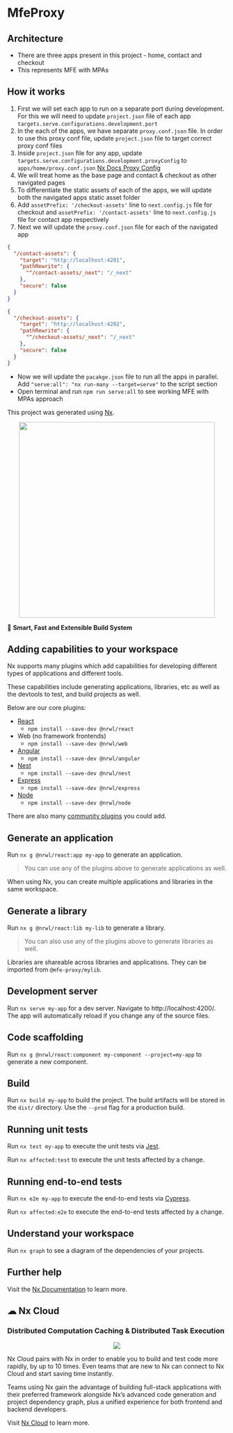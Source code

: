 

# MfeProxy


## Architecture

- There are three apps present in this project - home, contact and checkout
- This represents MFE with MPAs


## How it works

1. First we will set each app to run on a separate port during development. For this we will need to update `project.json` file of each app `targets.serve.configurations.development.port`
2. In the each of the apps, we have separate `proxy.conf.json` file. In order to use this proxy conf file, update `project.json` file to target correct proxy conf files
3. Inside `project.json` file for any app, update `targets.serve.configurations.development.proxyConfig` to `apps/home/proxy.conf.json`
  [Nx Docs Proxy Config](https://nx.dev/packages/next/executors/server#proxyconfig)
4. We will treat home as the base page and contact & checkout as other navigated pages
5. To differentiate the static assets of each of the apps, we will update both the navigated apps static asset folder
6. Add `assetPrefix: '/checkout-assets'` line to `next.config.js` file for checkout and `assetPrefix: '/contact-assets'` line to `next.config.js` file for contact app respectively
7. Next we will update the `proxy.conf.json` file for each of the navigated app

```json
{
  "/contact-assets": {
    "target": "http://localhost:4201",
    "pathRewrite": {
      "^/contact-assets/_next": "/_next"
    },
    "secure": false
  }
}
```

```json
{
  "/checkout-assets": {
    "target": "http://localhost:4202",
    "pathRewrite": {
      "^/checkout-assets/_next": "/_next"
    },
    "secure": false
  }
}

```
- Now we will update the `pacakge.json` file to run all the apps in parallel. Add `"serve:all": "nx run-many --target=serve"` to the script section
- Open terminal and run `npm run serve:all` to see working MFE with MPAs approach


This project was generated using [Nx](https://nx.dev).

<p style="text-align: center;"><img src="https://raw.githubusercontent.com/nrwl/nx/master/images/nx-logo.png" width="450"></p>

🔎 **Smart, Fast and Extensible Build System**

## Adding capabilities to your workspace

Nx supports many plugins which add capabilities for developing different types of applications and different tools.

These capabilities include generating applications, libraries, etc as well as the devtools to test, and build projects as well.

Below are our core plugins:

- [React](https://reactjs.org)
  - `npm install --save-dev @nrwl/react`
- Web (no framework frontends)
  - `npm install --save-dev @nrwl/web`
- [Angular](https://angular.io)
  - `npm install --save-dev @nrwl/angular`
- [Nest](https://nestjs.com)
  - `npm install --save-dev @nrwl/nest`
- [Express](https://expressjs.com)
  - `npm install --save-dev @nrwl/express`
- [Node](https://nodejs.org)
  - `npm install --save-dev @nrwl/node`

There are also many [community plugins](https://nx.dev/community) you could add.

## Generate an application

Run `nx g @nrwl/react:app my-app` to generate an application.

> You can use any of the plugins above to generate applications as well.

When using Nx, you can create multiple applications and libraries in the same workspace.

## Generate a library

Run `nx g @nrwl/react:lib my-lib` to generate a library.

> You can also use any of the plugins above to generate libraries as well.

Libraries are shareable across libraries and applications. They can be imported from `@mfe-proxy/mylib`.

## Development server

Run `nx serve my-app` for a dev server. Navigate to http://localhost:4200/. The app will automatically reload if you change any of the source files.

## Code scaffolding

Run `nx g @nrwl/react:component my-component --project=my-app` to generate a new component.

## Build

Run `nx build my-app` to build the project. The build artifacts will be stored in the `dist/` directory. Use the `--prod` flag for a production build.

## Running unit tests

Run `nx test my-app` to execute the unit tests via [Jest](https://jestjs.io).

Run `nx affected:test` to execute the unit tests affected by a change.

## Running end-to-end tests

Run `nx e2e my-app` to execute the end-to-end tests via [Cypress](https://www.cypress.io).

Run `nx affected:e2e` to execute the end-to-end tests affected by a change.

## Understand your workspace

Run `nx graph` to see a diagram of the dependencies of your projects.

## Further help

Visit the [Nx Documentation](https://nx.dev) to learn more.



## ☁ Nx Cloud

### Distributed Computation Caching & Distributed Task Execution

<p style="text-align: center;"><img src="https://raw.githubusercontent.com/nrwl/nx/master/images/nx-cloud-card.png"></p>

Nx Cloud pairs with Nx in order to enable you to build and test code more rapidly, by up to 10 times. Even teams that are new to Nx can connect to Nx Cloud and start saving time instantly.

Teams using Nx gain the advantage of building full-stack applications with their preferred framework alongside Nx’s advanced code generation and project dependency graph, plus a unified experience for both frontend and backend developers.

Visit [Nx Cloud](https://nx.app/) to learn more.
